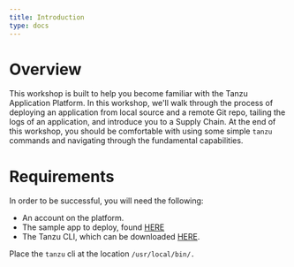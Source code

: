 ```yaml
---
title: Introduction
type: docs
---
```


# Overview

This workshop is built to help you become familiar with the Tanzu Application Platform. In this workshop, we'll walk through the process of deploying an application from local source and a remote Git repo, tailing the logs of an application, and introduce you to a Supply Chain. At the end of this workshop, you should be comfortable with using some simple `tanzu` commands and navigating through the fundamental capabilities.


# Requirements
In order to be successful, you will need the following:
* An account on the platform.
* The sample app to deploy, found [HERE](/docs/pkg/hello-tap.tar.gz)
* The Tanzu CLI, which can be downloaded [HERE](/docs/pkg/tanzu).

Place the `tanzu` cli at the location `/usr/local/bin/.`
